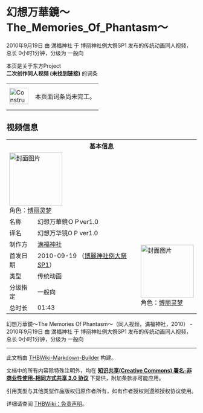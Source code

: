 # 幻想万華鏡～The_Memories_Of_Phantasm～

<!-- source html: G:\repos\THBWiki-Markdown-Builder\THBWikiMarkdown\Temp\main\0\09\ns0%3A%E5%B9%BB%E6%83%B3%E4%B8%87%E8%8F%AF%E9%8F%A1%EF%BD%9EThe_Memories_Of_Phantasm%EF%BD%9E.html -->

2010年9月19日 由 満福神社 于 博丽神社例大祭SP1 发布的传统动画同人视频，总长 0小时1分钟，分级为 一般向

本页是关于东方Project  
 **二次创作同人视频 (未找到链接)** 的词条
<center>

<table>
<tbody><tr>
<td class="mbox-image"><div style="width: 52px;">
  <a href="./文件-ConstructionClock.png.md" class="image"><img alt="ConstructionClock.png" src="https://upload.thwiki.cc/thumb/f/f1/ConstructionClock.png/50px-ConstructionClock.png" decoding="async" loading="lazy" width="50" height="43" srcset="https://upload.thwiki.cc/thumb/f/f1/ConstructionClock.png/75px-ConstructionClock.png 1.5x, https://upload.thwiki.cc/thumb/f/f1/ConstructionClock.png/100px-ConstructionClock.png 2x" data-file-width="689" data-file-height="587"></a></div></td>
<td class="mbox-text" style=""><br>本页面词条尚未完工。<br><br></td>
</tr>
</tbody></table>


</center>

## 视频信息

<table><tbody><tr><th colspan="3">基本信息</th></tr><tr><td class="cover-artwork-mobile" colspan="2"><a href="./文件-幻想万華鏡～The_Memories_Of_Phantasm～封面.jpg.md" class="image" title="封面图片"><img alt="封面图片" src="https://upload.thwiki.cc/thumb/0/00/%E5%B9%BB%E6%83%B3%E4%B8%87%E8%8F%AF%E9%8F%A1%EF%BD%9EThe_Memories_Of_Phantasm%EF%BD%9E%E5%B0%81%E9%9D%A2.jpg/140px-%E5%B9%BB%E6%83%B3%E4%B8%87%E8%8F%AF%E9%8F%A1%EF%BD%9EThe_Memories_Of_Phantasm%EF%BD%9E%E5%B0%81%E9%9D%A2.jpg" decoding="async" loading="lazy" width="140" height="140" srcset="https://upload.thwiki.cc/thumb/0/00/%E5%B9%BB%E6%83%B3%E4%B8%87%E8%8F%AF%E9%8F%A1%EF%BD%9EThe_Memories_Of_Phantasm%EF%BD%9E%E5%B0%81%E9%9D%A2.jpg/210px-%E5%B9%BB%E6%83%B3%E4%B8%87%E8%8F%AF%E9%8F%A1%EF%BD%9EThe_Memories_Of_Phantasm%EF%BD%9E%E5%B0%81%E9%9D%A2.jpg 1.5x, https://upload.thwiki.cc/thumb/0/00/%E5%B9%BB%E6%83%B3%E4%B8%87%E8%8F%AF%E9%8F%A1%EF%BD%9EThe_Memories_Of_Phantasm%EF%BD%9E%E5%B0%81%E9%9D%A2.jpg/280px-%E5%B9%BB%E6%83%B3%E4%B8%87%E8%8F%AF%E9%8F%A1%EF%BD%9EThe_Memories_Of_Phantasm%EF%BD%9E%E5%B0%81%E9%9D%A2.jpg 2x" data-file-width="400" data-file-height="400"></a><div class="cover-char">角色：<a href="./博丽灵梦.md" title="博丽灵梦">博丽灵梦</a></div></td>
</tr><tr><td class="label">名称</td><td colspan="2"> 幻想万華鏡ＯＰver1.0 </td></tr><tr><td class="label">译名</td><td colspan="2"> 幻想万华镜O P ver1.0 </td></tr><tr><td class="label">制作方</td><td><a href="./満福神社.md" title="満福神社">満福神社</a></td><td class="cover-artwork" rowspan="5" style="min-width:140px;"><a href="./文件-幻想万華鏡～The_Memories_Of_Phantasm～封面.jpg.md" class="image" title="封面图片"><img alt="封面图片" src="https://upload.thwiki.cc/thumb/0/00/%E5%B9%BB%E6%83%B3%E4%B8%87%E8%8F%AF%E9%8F%A1%EF%BD%9EThe_Memories_Of_Phantasm%EF%BD%9E%E5%B0%81%E9%9D%A2.jpg/140px-%E5%B9%BB%E6%83%B3%E4%B8%87%E8%8F%AF%E9%8F%A1%EF%BD%9EThe_Memories_Of_Phantasm%EF%BD%9E%E5%B0%81%E9%9D%A2.jpg" decoding="async" loading="lazy" width="140" height="140" srcset="https://upload.thwiki.cc/thumb/0/00/%E5%B9%BB%E6%83%B3%E4%B8%87%E8%8F%AF%E9%8F%A1%EF%BD%9EThe_Memories_Of_Phantasm%EF%BD%9E%E5%B0%81%E9%9D%A2.jpg/210px-%E5%B9%BB%E6%83%B3%E4%B8%87%E8%8F%AF%E9%8F%A1%EF%BD%9EThe_Memories_Of_Phantasm%EF%BD%9E%E5%B0%81%E9%9D%A2.jpg 1.5x, https://upload.thwiki.cc/thumb/0/00/%E5%B9%BB%E6%83%B3%E4%B8%87%E8%8F%AF%E9%8F%A1%EF%BD%9EThe_Memories_Of_Phantasm%EF%BD%9E%E5%B0%81%E9%9D%A2.jpg/280px-%E5%B9%BB%E6%83%B3%E4%B8%87%E8%8F%AF%E9%8F%A1%EF%BD%9EThe_Memories_Of_Phantasm%EF%BD%9E%E5%B0%81%E9%9D%A2.jpg 2x" data-file-width="400" data-file-height="400"></a><div class="cover-char">角色：<a href="./博丽灵梦.md" title="博丽灵梦">博丽灵梦</a></div></td>
</tr><tr><td class="label">首发日期</td><td>2010-09-19&#160;（<a href="/展会作品列表?e=%E5%8D%9A%E4%B8%BD%E7%A5%9E%E7%A4%BE%E4%BE%8B%E5%A4%A7%E7%A5%ADSP%231">博麗神社例大祭SP1</a>）</td></tr><tr><td class="label">类型</td><td>传统动画</td></tr><tr><td class="label">分级指定</td><td>一般向</td></tr><tr><td class="label">总时长</td><td>01:43</td></tr></tbody></table>

幻想万華鏡～The Memories Of Phantasm～（同人视频，満福神社，2010） - 2010年9月19日 由 満福神社 于 博丽神社例大祭SP1 发布的传统动画同人视频，总长 0小时1分钟，分级为 一般向





---

此文档由 [THBWiki-Markdown-Builder](https://github.com/Delsin-Yu/THBWiki-Markdown-Builder) 构建。

文档中的所有内容除特殊注明外，均在 [**知识共享(Creative Commons) 署名-非商业性使用-相同方式共享 3.0 协议**](https://creativecommons.org/licenses/by-sa/3.0/deed.zh-hans) 下提供，附加条款亦可能应用。

引用类型与其他类型作品版权归原作者所有，如有作者授权则遵照授权协议使用。

详细请查阅 [THBWiki：免责声明](https://thbwiki.cc/THBWiki:%E5%85%8D%E8%B4%A3%E5%A3%B0%E6%98%8E)。

